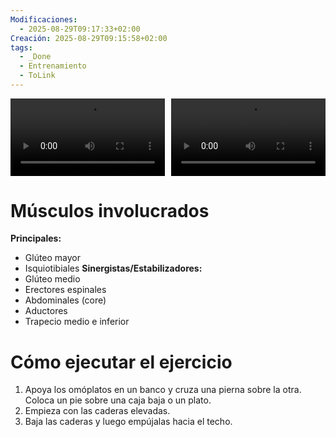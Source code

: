 ```yaml
---
Modificaciones:
  - 2025-08-29T09:17:33+02:00
Creación: 2025-08-29T09:15:58+02:00
tags:
  - _Done
  - Entrenamiento
  - ToLink
---
```


<div style="display: grid; grid-template-columns: 1fr 1fr; gap: 10px; width: 100%;">
  <video src="Barbell-barbell-figure-four-heels-elevated-hip-thrust-front.mp4" controls style="width: 100%;"></video>
  <video src="Barbell-barbell-figure-four-heels-elevated-hip-thrust-side.mp4" controls style="width: 100%;"></video>
</div>

 # Músculos involucrados
**Principales:**
* Glúteo mayor
* Isquiotibiales
**Sinergistas/Estabilizadores:**
* Glúteo medio
* Erectores espinales
* Abdominales (core)
* Aductores
* Trapecio medio e inferior

 # Cómo ejecutar el ejercicio
1. Apoya los omóplatos en un banco y cruza una pierna sobre la otra. Coloca un pie sobre una caja baja o un plato.
2. Empieza con las caderas elevadas.
3. Baja las caderas y luego empújalas hacia el techo.